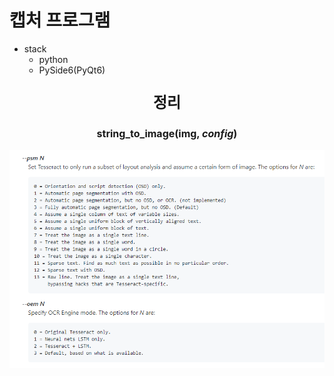 # 캡처 프로그램

- stack
    - python
    - PySide6(PyQt6)

<div style="text-align: center">
    <p style="font-weight: bold; font-size: 1.5rem;">정리</p>
    <div>
        <p style="font-weight:bold; font-size:1rem">string_to_image(img, <i>config</i>)</p>
        <img src="./images/image_to_string.png">
    </div>
</div>
